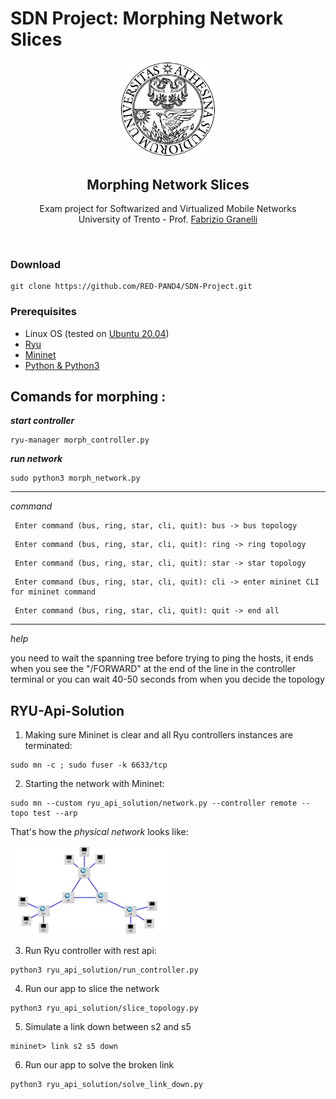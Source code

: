 # SDN Project: Morphing Network Slices
<p align="center">
  <a>
    <img src="image/logo_black.png",  style="width: 30%;">
  </a>
  <h2 align="center">Morphing Network Slices</h2>

  <p align="center">
  Exam project for Softwarized and Virtualized Mobile Networks 
  <br>University of Trento - Prof. <a href="https://github.com/fabrizio-granelli">Fabrizio Granelli</a>
  </p>
</p>
<br>

### Download
```
git clone https://github.com/RED-PAND4/SDN-Project.git
```
### Prerequisites
* Linux OS (tested on [Ubuntu 20.04](https://releases.ubuntu.com/20.04/))
* [Ryu](https://ryu-sdn.org/)
* [Mininet](http://mininet.org/)
* [Python & Python3](https://www.python.org/)

## Comands for morphing :

***start controller***
```
ryu-manager morph_controller.py
```
***run network***
```
sudo python3 morph_network.py
```
_______________

*command*
```
 Enter command (bus, ring, star, cli, quit): bus -> bus topology
```
```
 Enter command (bus, ring, star, cli, quit): ring -> ring topology
```
```
 Enter command (bus, ring, star, cli, quit): star -> star topology
```
```
 Enter command (bus, ring, star, cli, quit): cli -> enter mininet CLI for mininet command
```
```
 Enter command (bus, ring, star, cli, quit): quit -> end all
```
_______________
*help*

you need to wait the spanning tree before trying to ping the hosts, it ends when you see the "/FORWARD" at the end of the line in the controller terminal or you can wait 40-50 seconds from when you decide the topology

## RYU-Api-Solution
1. Making sure Mininet is clear and all Ryu controllers instances are terminated:
```
sudo mn -c ; sudo fuser -k 6633/tcp
```
2. Starting the network with Mininet:
```
sudo mn --custom ryu_api_solution/network.py --controller remote --topo test --arp
```
That's how the *physical network* looks like:
<div>
    <img src="image/Net.jpg",  style="width: 50%;">
</div>
 


3. Run Ryu controller with rest api:
```
python3 ryu_api_solution/run_controller.py 
```
4. Run our app to slice the network
```
python3 ryu_api_solution/slice_topology.py 
```
5. Simulate a link down between s2 and s5
```
mininet> link s2 s5 down
```
6. Run our app to solve the broken link
```
python3 ryu_api_solution/solve_link_down.py
```

